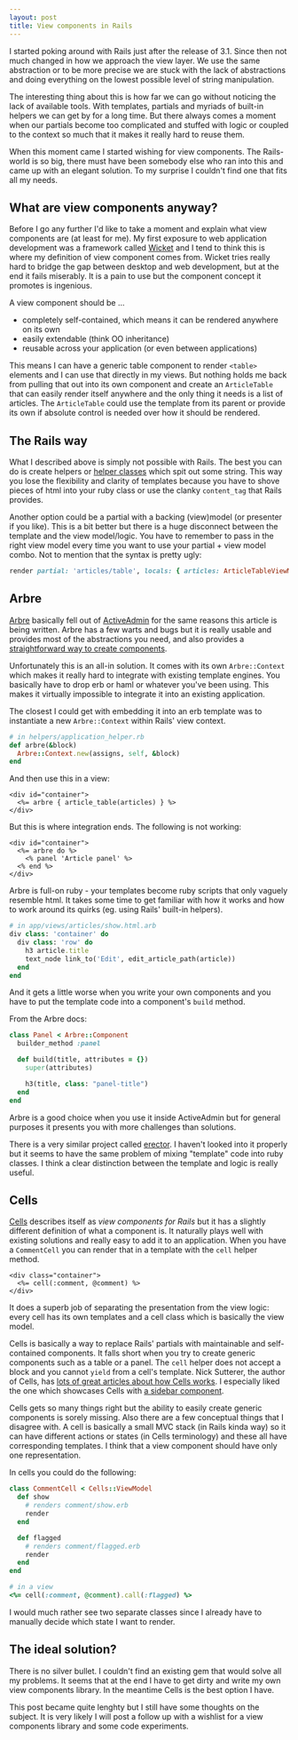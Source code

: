 ```yaml
---
layout: post
title: View components in Rails
---
```


I started poking around with Rails just after the release of 3.1. Since then not much changed in how we approach the view layer. We use the same abstraction or to be more precise we are stuck with the lack of abstractions and doing everything on the lowest possible level of string manipulation.

The interesting thing about this is how far we can go without noticing the lack of available tools. With templates, partials and myriads of built-in helpers we can get by for a long time. But there always comes a moment when our partials become too complicated and stuffed with logic or coupled to the context so much that  it makes it really hard to reuse them.

When this moment came I started wishing for view components. The Rails-world is so big, there must have been somebody else who ran into this and came up with an elegant solution. To my surprise I couldn't find one that fits all my needs.

## What are view components anyway?

Before I go any further I'd like to take a moment and explain what view components are (at least for me). My first exposure to web application development was a framework called [Wicket][1] and I tend to think this is where my definition of view component comes from. Wicket tries really hard to bridge the gap between desktop and web development, but at the end it fails miserably. It is a pain to use but the component concept it promotes is ingenious.

A view component should be ...

* completely self-contained, which means it can be rendered anywhere on its own
* easily extendable (think OO inheritance)
* reusable across your application (or even between applications)

This means I can have a generic table component to render `<table>` elements and I can use that directly in my views. But nothing holds me back from pulling that out into its own component and create an `ArticleTable` that can easily render itself anywhere and the only thing it needs is a list of articles. The `ArticleTable` could use the template from its parent or provide its own if absolute control is needed over how it should be rendered.

## The Rails way

What I described above is simply not possible with Rails. The best you can do is create helpers or [helper classes][2] which spit out some string. This way you lose the flexibility and clarity of templates because you have to shove pieces of html into your ruby class or use the clanky `content_tag` that Rails provides.

Another option could be a partial with a backing (view)model (or presenter if you like). This is a bit better but there is a huge disconnect between the template and the view model/logic. You have to remember to pass in the right view model every time you want to use your partial + view model combo. Not to mention that the syntax is pretty ugly:

~~~ruby
render partial: 'articles/table', locals: { articles: ArticleTableViewModel.new(@articles) }
~~~

## Arbre

[Arbre][3] basically fell out of [ActiveAdmin][4] for the same reasons this article is being written. Arbre has a few warts and bugs but it is really usable and provides most of the abstractions you need, and also provides a [straightforward way to create components][5].

Unfortunately this is an all-in solution. It comes with its own `Arbre::Context` which makes it really hard to integrate with existing template engines. You basically have to drop erb or haml or whatever you've been using. This makes it virtually impossible to integrate it into an existing application.

The closest I could get with embedding it into an erb template was to instantiate a new `Arbre::Context` within Rails' view context.

~~~ruby
# in helpers/application_helper.rb
def arbre(&block)
  Arbre::Context.new(assigns, self, &block)
end
~~~

And then use this in a view:

~~~erb
<div id="container">
  <%= arbre { article_table(articles) } %>
</div>
~~~

But this is where integration ends. The following is not working:

~~~erb
<div id="container">
  <%= arbre do %>
    <% panel 'Article panel' %>
  <% end %>
</div>
~~~

Arbre is full-on ruby - your templates become ruby scripts that only vaguely resemble html. It takes some time to get familiar with how it works and how to work around its quirks (eg. using Rails' built-in helpers).

~~~ruby
# in app/views/articles/show.html.arb
div class: 'container' do
  div class: 'row' do
    h3 article.title
    text_node link_to('Edit', edit_article_path(article))
  end
end
~~~

And it gets a little worse when you write your own components and you have to put the template code into a component's `build` method.

From the Arbre docs:

~~~ruby
class Panel < Arbre::Component
  builder_method :panel

  def build(title, attributes = {})
    super(attributes)

    h3(title, class: "panel-title")
  end
end
~~~

Arbre is a good choice when you use it inside ActiveAdmin but for general purposes it presents you with more challenges than solutions.

There is a very similar project called [erector][6]. I haven't looked into it properly but it seems to have the same problem of mixing "template" code into ruby classes. I think a clear distinction between the template and logic is really useful.

## Cells

[Cells][7] describes itself as _view components for Rails_ but it has a slightly different definition of what a component is. It naturally plays well with existing solutions and really easy to add it to an application. When you have a `CommentCell` you can render that in a template with the `cell` helper method.

~~~erb
<div class="container">
  <%= cell(:comment, @comment) %>
</div>
~~~

It does a superb job of separating the presentation from the view logic: every cell has its own templates and a cell class which is basically the view model.

Cells is basically a way to replace Rails' partials with maintainable and self-contained components. It falls short when you try to create generic components such as a table or a panel. The `cell` helper does not accept a block and you cannot `yield` from a cell's template. Nick Sutterer, the author of Cells, has [lots of great articles about how Cells works][8]. I especially liked the one which showcases Cells with [a sidebar component][9].

Cells gets so many things right but the ability to easily create generic components is sorely missing. Also there are a few conceptual things that I disagree with. A cell is basically a small MVC stack (in Rails kinda way) so it can have different actions or states (in Cells terminology) and these all have corresponding templates. I think that a view component should have only one representation.

In cells you could do the following:

~~~ruby
class CommentCell < Cells::ViewModel
  def show
    # renders comment/show.erb
    render
  end

  def flagged
    # renders comment/flagged.erb
    render
  end
end

# in a view
<%= cell(:comment, @comment).call(:flagged) %>
~~~

I would much rather see two separate classes since I already have to manually decide which state I want to render.

## The ideal solution?

There is no silver bullet. I couldn't find an existing gem that would solve all my problems. It seems that at the end I have to get dirty and write my own view components library. In the meantime Cells is the best option I have.

This post became quite lenghty but I still have some thoughts on the subject. It is very likely I will post a follow up with a wishlist for a view components library and some code experiments.


[1]: https://wicket.apache.org/
[2]: http://teotti.com/building-intention-revealing-ruby-on-rails-helpers/
[3]: https://github.com/activeadmin/arbre
[4]: https://github.com/activeadmin/activeadmin
[5]: https://github.com/activeadmin/arbre#components
[6]: https://github.com/erector/erector
[7]: https://github.com/apotonick/cells
[8]: http://nicksda.apotomo.de/?s=cells
[9]: http://nicksda.apotomo.de/2010/11/lets-write-a-reusable-sidebar-component-in-rails-3/

